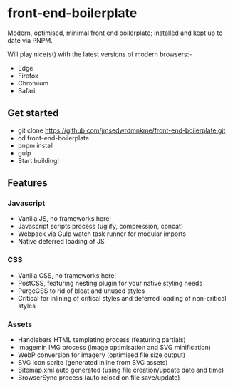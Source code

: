 # front-end-boilerplate
Modern, optimised, minimal front end boilerplate; installed and kept up to date via PNPM.

Will play nice(st) with the latest versions of modern browsers:-
* Edge
* Firefox
* Chromium
* Safari

## Get started
* git clone https://github.com/jmsedwrdmnkme/front-end-boilerplate.git
* cd front-end-boilerplate
* pnpm install
* gulp
* Start building!

## Features

### Javascript
* Vanilla JS, no frameworks here!
* Javascript scripts process (uglify, compression, concat)
* Webpack via Gulp watch task runner for modular imports
* Native deferred loading of JS

### CSS
* Vanilla CSS, no frameworks here!
* PostCSS, featuring nesting plugin for your native styling needs
* PurgeCSS to rid of bloat and unused styles
* Critical for inlining of critical styles and deferred loading of non-critical styles

### Assets
* Handlebars HTML templating process (featuring partials)
* Imagemin IMG process (image optimisation and SVG minification)
* WebP conversion for imagery (optimised file size output)
* SVG icon sprite (generated inline from SVG assets)
* Sitemap.xml auto generated (using file creation/update date and time)
* BrowserSync process (auto reload on file save/update)
